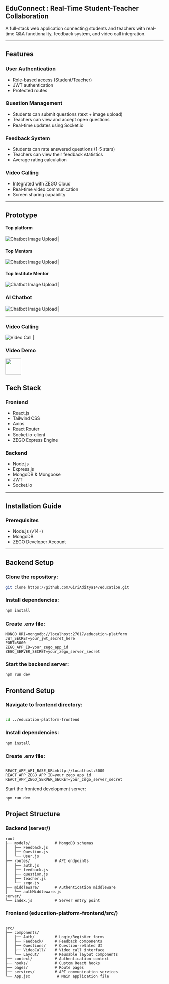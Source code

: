 ## EduConnect : Real-Time Student-Teacher Collaboration 

A full-stack web application connecting students and teachers with real-time Q&A functionality, feedback system, and video call integration.

---

##  Features

###  User Authentication
- Role-based access (Student/Teacher)
- JWT authentication
- Protected routes

###  Question Management
- Students can submit questions (text + image upload)
- Teachers can view and accept open questions
- Real-time updates using Socket.io

###  Feedback System
- Students can rate answered questions (1-5 stars)
- Teachers can view their feedback statistics
- Average rating calculation

###  Video Calling
- Integrated with ZEGO Cloud
- Real-time video communication
- Screen sharing capability

---


##   Prototype

#### Top platform
![Chatbot Image Upload](/frontend/public/topPlatform.png) |

#### Top Mentors
![Chatbot Image Upload](/frontend/public/topMentor.png) |

#### Top Institute Mentor

![Chatbot Image Upload](/frontend/public/clgMentor.png) |

### AI Chatbot

![Chatbot Image Upload](/frontend/public/chatBot.png) |

---
### Video Calling 

![Video Call](/frontend/public/vdoChat.png) |

###  Video Demo


<a href="https://youtu.be/pAkQksQzP18D"><img src="https://imgs.search.brave.com/H330hjXg0E35DY7KPYi5ItE21yGS7qaIlfM-HpFD67Q/rs:fit:860:0:0:0/g:ce/aHR0cHM6Ly91cGxv/YWQud2lraW1lZGlh/Lm9yZy93aWtpcGVk/aWEvY29tbW9ucy9m/L2ZkL1lvdVR1YmVf/ZnVsbC1jb2xvcl9p/Y29uXygyMDI0KS5z/dmc" width="50"></a>

##  Tech Stack

### Frontend
- React.js
- Tailwind CSS
- Axios
- React Router
- Socket.io-client
- ZEGO Express Engine

### Backend
- Node.js
- Express.js
- MongoDB & Mongoose
- JWT
- Socket.io

---

##  Installation Guide

###  Prerequisites
- Node.js (v14+)
- MongoDB
- ZEGO Developer Account

---

##  Backend Setup

### Clone the repository:

   ```bash
   git clone https://github.com/GiriAditya14/education.git

   ```



### Install dependencies:
```bash
npm install

```
### Create .env file:

```env
MONGO_URI=mongodb://localhost:27017/education-platform
JWT_SECRET=your_jwt_secret_here
PORT=5000
ZEGO_APP_ID=your_zego_app_id
ZEGO_SERVER_SECRET=your_zego_server_secret

```
### Start the backend server:

```bash
npm run dev

```

 ## Frontend Setup

### Navigate to frontend directory:

```bash

cd ../education-platform-frontend
```
### Install dependencies:

```bash
npm install
```

### Create .env file:
```env

REACT_APP_API_BASE_URL=http://localhost:5000
REACT_APP_ZEGO_APP_ID=your_zego_app_id
REACT_APP_ZEGO_SERVER_SECRET=your_zego_server_secret
```
Start the frontend development server:

```bash
npm run dev
```

## Project Structure

### Backend (server/)
```
root
├── models/           # MongoDB schemas
│   ├── Feedback.js
│   ├── Question.js
│   └── User.js
├── routes/           # API endpoints
│   ├── auth.js
│   ├── feedback.js
│   ├── question.js
│   ├── teacher.js
│   └── zego.js
├── middleware/       # Authentication middleware
│   └── authMiddleware.js
server/
└── index.js          # Server entry point
```

### Frontend (education-platform-frontend/src/)

```

src/
├── components/
│   ├── Auth/         # Login/Register forms
│   ├── Feedback/     # Feedback components
│   ├── Questions/    # Question-related UI
│   ├── VideoCall/    # Video call interface
│   └── Layout/       # Reusable layout components
├── context/          # Authentication context
├── hooks/            # Custom React hooks
├── pages/            # Route pages
├── services/         # API communication services
└── App.jsx            # Main application file

```
